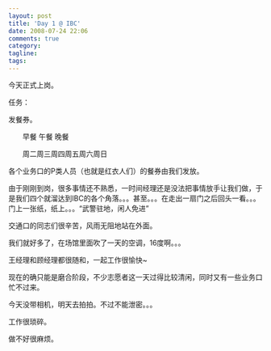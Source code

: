 ```yaml
---
layout: post
title: 'Day 1 @ IBC'
date: 2008-07-24 22:06
comments: true
category: 
tagline: 
tags:
---
```

    

今天正式上岗。

任务：

发餐券。

　　早餐 午餐 晚餐

　　周二周三周四周五周六周日

各个业务口的P类人员（也就是红衣人们）的餐券由我们发放。

由于刚刚到岗，很多事情还不熟悉，一时间经理还是没法把事情放手让我们做，于是我们四个就溜达到IBC的各个角落。。。甚至。。。在走出一扇门之后回头一看。。。门上一张纸，纸上。。。“武警驻地，闲人免进”

交通口的同志们很辛苦，风雨无阻地站在外面。

我们就好多了，在场馆里面吹了一天的空调，16度啊。。。

王经理和顾经理都很随和，一起工作很愉快~

现在的确只能是磨合阶段，不少志愿者这一天过得比较清闲，同时又有一些业务口忙不过来。

今天没带相机，明天去拍拍。不过不能泄密。。。

工作很琐碎。

做不好很麻烦。
